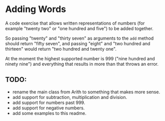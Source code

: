 # Adding Words

A code exercise that allows written representations of numbers (for example "twenty two" or "one hundred and five") to be added together. 

So passing "twenty" and "thirty seven" as arguments to the `add` method should return "fifty seven", and passing "eight" and "two hundred and thirteen" would return "two hundred and twenty one".

At the moment the highest supported number is 999 ("nine hundred and ninety nine") and everything that results in more than that throws an error.

## TODO:

- rename the main class from Arith to something that makes more sense.
- add support for subtraction, multiplication and division.
- add support for numbers past 999.
- add support for negative numbers.
- add some examples to this readme.
